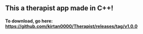 ## This a therapist app made in C++!

#### To download, go here: https://github.com/kirtan0000/Therapist/releases/tag/v1.0.0
